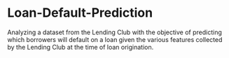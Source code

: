 # Loan-Default-Prediction
Analyzing a dataset from the Lending Club with the objective of predicting which borrowers will default on a loan given the various features collected by the Lending Club at the time of loan origination. 
